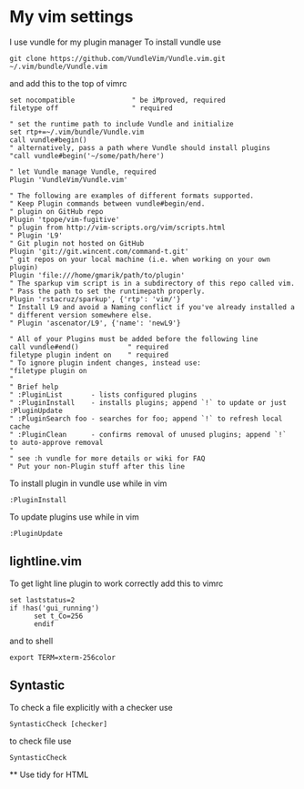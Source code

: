 # My vim settings

I use vundle for my plugin manager
To install vundle use
```
git clone https://github.com/VundleVim/Vundle.vim.git ~/.vim/bundle/Vundle.vim
```
and add this to the top of vimrc
```
set nocompatible              " be iMproved, required
filetype off                  " required

" set the runtime path to include Vundle and initialize
set rtp+=~/.vim/bundle/Vundle.vim
call vundle#begin()
" alternatively, pass a path where Vundle should install plugins
"call vundle#begin('~/some/path/here')

" let Vundle manage Vundle, required
Plugin 'VundleVim/Vundle.vim'

" The following are examples of different formats supported.
" Keep Plugin commands between vundle#begin/end.
" plugin on GitHub repo
Plugin 'tpope/vim-fugitive'
" plugin from http://vim-scripts.org/vim/scripts.html
" Plugin 'L9'
" Git plugin not hosted on GitHub
Plugin 'git://git.wincent.com/command-t.git'
" git repos on your local machine (i.e. when working on your own plugin)
Plugin 'file:///home/gmarik/path/to/plugin'
" The sparkup vim script is in a subdirectory of this repo called vim.
" Pass the path to set the runtimepath properly.
Plugin 'rstacruz/sparkup', {'rtp': 'vim/'}
" Install L9 and avoid a Naming conflict if you've already installed a
" different version somewhere else.
" Plugin 'ascenator/L9', {'name': 'newL9'}

" All of your Plugins must be added before the following line
call vundle#end()            " required
filetype plugin indent on    " required
" To ignore plugin indent changes, instead use:
"filetype plugin on
"
" Brief help
" :PluginList       - lists configured plugins
" :PluginInstall    - installs plugins; append `!` to update or just :PluginUpdate
" :PluginSearch foo - searches for foo; append `!` to refresh local cache
" :PluginClean      - confirms removal of unused plugins; append `!` to auto-approve removal
"
" see :h vundle for more details or wiki for FAQ
" Put your non-Plugin stuff after this line
```

To install plugin in vundle use while in vim
```
:PluginInstall
```

To update plugins use while in vim
```
:PluginUpdate
```

## lightline.vim
To get light line plugin to work correctly add this to vimrc

```
set laststatus=2
if !has('gui_running')
      set t_Co=256
      endif
```

and to shell
```
export TERM=xterm-256color
```

## Syntastic
To check a file explicitly with a checker use
```
SyntasticCheck [checker]
```

to check file use
```
SyntasticCheck
```

** Use tidy for HTML
